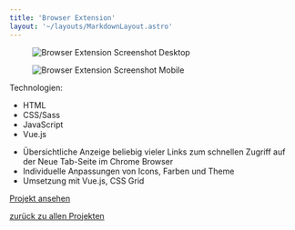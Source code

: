 ```yaml
---
title: 'Browser Extension'
layout: '~/layouts/MarkdownLayout.astro'
---
```


<div class="not-prose flex gap-6 mb-8">
  <figure class="flex ">
    <img class="rounded-xl border-4 border-slate-900 dark:border-white shadow-2xl" src="/personal-site/assets/new-tab-desktop.jpg" alt="Browser Extension Screenshot Desktop">
  </figure>
  <figure class="flex ">
    <img class="rounded-xl border-4 border-slate-900 dark:border-white shadow-2xl" src="/personal-site/assets/new-tab-mobile.jpg" alt="Browser Extension Screenshot Mobile">
  </figure>
</div>

<div class="not-prose flex flex-wrap items-center">
  <span class="text-tw-prose-bold font-semibold mr-2 mb-2">Technologien:</span>
  <ul class="list-none flex flex-wrap">
    <li class="border-2 border-rose-500 px-2 py-1 rounded-2xl text-xs font-semibold mr-2 mb-2">HTML</li>
    <li class="border-2 border-cyan-500 px-2 py-1 rounded-2xl text-xs font-semibold mr-2 mb-2">CSS/Sass</li>
    <li class="border-2 border-yellow-500 px-2 py-1 rounded-2xl text-xs font-semibold mr-2 mb-2">JavaScript</li>
    <li class="border-2 border-green-500 px-2 py-1 rounded-2xl text-xs font-semibold mr-2 mb-2">Vue.js</li>
  </ul>
</div>

- Übersichtliche Anzeige beliebig vieler Links zum schnellen Zugriff auf der Neue Tab-Seite im Chrome Browser
- Individuelle Anpassungen von Icons, Farben und Theme
- Umsetzung mit Vue.js, CSS Grid

<span class="not-prose"><a class="btn btn-primary" href="https://chrome.google.com/webstore/detail/new-tab-link-collection/gophcpnbaafonmeaekpebpdgmmfmnfep" target="_blank" rel="noopener">Projekt ansehen</a></span>

[zurück zu allen Projekten](/personal-site/projekte)
